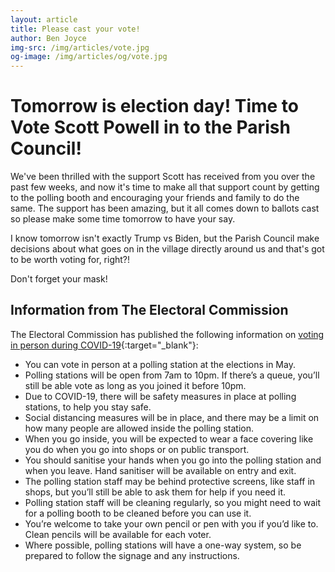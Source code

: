 ```yaml
---
layout: article
title: Please cast your vote!
author: Ben Joyce
img-src: /img/articles/vote.jpg
og-image: /img/articles/og/vote.jpg
---
```

Tomorrow is election day! Time to Vote Scott Powell in to the Parish Council!
===

We've been thrilled with the support Scott has received from you over the past few weeks, and now it's time to make all that support count by getting to the polling booth and encouraging your friends and family to do the same. The support has been amazing, but it all comes down to ballots cast so please make some time tomorrow to have your say.

I know tomorrow isn't exactly Trump vs Biden, but the Parish Council make decisions about what goes on in the village directly around us and that's got to be worth voting for, right?!

Don't forget your mask!

Information from The Electoral Commission
---
The Electoral Commission has published the following information on [voting in person during COVID-19](https://www.electoralcommission.org.uk/i-am-a/voter/voting-and-covid-19){:target="_blank"}:

+ You can vote in person at a polling station at the elections in May.
+ Polling stations will be open from 7am to 10pm. If there’s a queue, you’ll still be able vote as long as you joined it before 10pm.
+ Due to COVID-19, there will be safety measures in place at polling stations, to help you stay safe.
+ Social distancing measures will be in place, and there may be a limit on how many people are allowed inside the polling station. 
+ When you go inside, you will be expected to wear a face covering like you do when you go into shops or on public transport. 
+ You should sanitise your hands when you go into the polling station and when you leave. Hand sanitiser will be available on entry and exit.
+ The polling station staff  may be behind protective screens, like staff in shops, but you’ll still be able to ask them for help if you need it. 
+ Polling station staff will be cleaning regularly, so you might need to wait for a polling booth to be cleaned before you can use it.
+ You’re welcome to take your own pencil or pen with you if you’d like to. Clean pencils will be available for each voter.
+ Where possible, polling stations will have a one-way system, so be prepared to follow the signage and any instructions.